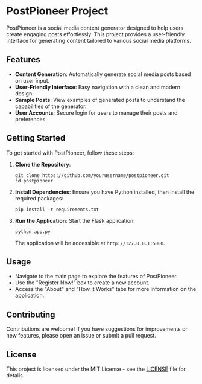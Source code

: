 # PostPioneer Project

PostPioneer is a social media content generator designed to help users create engaging posts effortlessly. This project provides a user-friendly interface for generating content tailored to various social media platforms.

## Features

- **Content Generation**: Automatically generate social media posts based on user input.
- **User-Friendly Interface**: Easy navigation with a clean and modern design.
- **Sample Posts**: View examples of generated posts to understand the capabilities of the generator.
- **User Accounts**: Secure login for users to manage their posts and preferences.

## Getting Started

To get started with PostPioneer, follow these steps:

1. **Clone the Repository**:
   ```
   git clone https://github.com/yourusername/postpioneer.git
   cd postpioneer
   ```

2. **Install Dependencies**:
   Ensure you have Python installed, then install the required packages:
   ```
   pip install -r requirements.txt
   ```

3. **Run the Application**:
   Start the Flask application:
   ```
   python app.py
   ```
   The application will be accessible at `http://127.0.0.1:5000`.

## Usage

- Navigate to the main page to explore the features of PostPioneer.
- Use the "Register Now!" box to create a new account.
- Access the "About" and "How it Works" tabs for more information on the application.

## Contributing

Contributions are welcome! If you have suggestions for improvements or new features, please open an issue or submit a pull request.

## License

This project is licensed under the MIT License - see the [LICENSE](LICENSE) file for details.